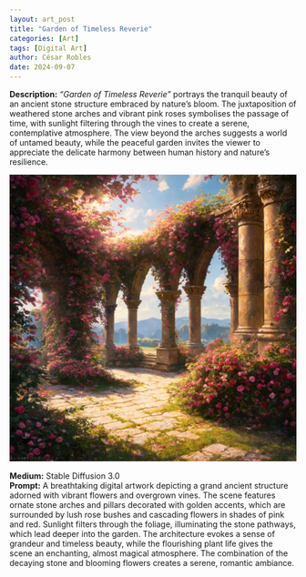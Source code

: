 ```yaml
---
layout: art_post
title: "Garden of Timeless Reverie"
categories: [Art]
tags: [Digital Art]
author: César Robles
date: 2024-09-07
---
```

**Description:** *“Garden of Timeless Reverie”* portrays the tranquil beauty of an ancient stone structure embraced by nature’s bloom. The juxtaposition of weathered stone arches and vibrant pink roses symbolises the passage of time, with sunlight filtering through the vines to create a serene, contemplative atmosphere. The view beyond the arches suggests a world of untamed beauty, while the peaceful garden invites the viewer to appreciate the delicate harmony between human history and nature’s resilience.

![Garden of Timeless Reverie](/imag/digital_art/garden_of_timeless_reverie.jpg)

**Medium:** Stable Diffusion 3.0\
**Prompt:** A breathtaking digital artwork depicting a grand ancient structure adorned with vibrant flowers and overgrown vines. The scene features ornate stone arches and pillars decorated with golden accents, which are surrounded by lush rose bushes and cascading flowers in shades of pink and red. Sunlight filters through the foliage, illuminating the stone pathways, which lead deeper into the garden. The architecture evokes a sense of grandeur and timeless beauty, while the flourishing plant life gives the scene an enchanting, almost magical atmosphere. The combination of the decaying stone and blooming flowers creates a serene, romantic ambiance.
